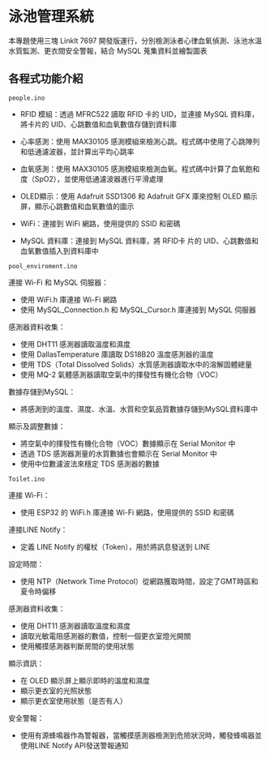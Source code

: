 泳池管理系統
====
本專題使用三塊 Linklt 7697 開發版運行，分別檢測泳者心律血氧偵測、泳池水溫水質監測、更衣間安全警報，結合 MySQL 蒐集資料並繪製圖表

各程式功能介紹
----

```people.ino```

* RFID 模組：透過 MFRC522 讀取 RFID 卡的 UID，並連接 MySQL 資料庫，將卡片的 UID、心跳數值和血氧數值存儲到資料庫

* 心率感測：使用 MAX30105 感測模組來檢測心跳。程式碼中使用了心跳陣列和低通濾波器，並計算出平均心跳率

* 血氧感測：使用 MAX30105 感測模組來檢測血氧。程式碼中計算了血氧飽和度（SpO2），並使用低通濾波器進行平滑處理

* OLED顯示：使用 Adafruit SSD1306 和 Adafruit GFX 庫來控制 OLED 顯示屏，顯示心跳數值和血氧數值的圖示

* WiFi：連接到 WiFi 網路，使用提供的 SSID 和密碼

* MySQL 資料庫：連接到 MySQL 資料庫，將 RFID卡 片的 UID、心跳數值和血氧數值插入到資料庫中

```pool_enviroment.ino```

連接 Wi-Fi 和 MySQL 伺服器：
* 使用 WiFi.h 庫連接 Wi-Fi 網路
* 使用 MySQL_Connection.h 和 MySQL_Cursor.h 庫連接到 MySQL 伺服器

感測器資料收集：
* 使用 DHT11 感測器讀取溫度和濕度
* 使用 DallasTemperature 庫讀取 DS18B20 溫度感測器的溫度
* 使用 TDS（Total Dissolved Solids）水質感測器讀取水中的溶解固體總量
* 使用 MQ-2 氣體感測器讀取空氣中的揮發性有機化合物（VOC）

數據存儲到MySQL：
* 將感測到的溫度、濕度、水溫、水質和空氣品質數據存儲到MySQL資料庫中

顯示及調整數據：
* 將空氣中的揮發性有機化合物（VOC）數據顯示在 Serial Monitor 中
* 透過 TDS 感測器測量的水質數據也會顯示在 Serial Monitor 中
* 使用中位數濾波法來穩定 TDS 感測器的數據

`Toilet.ino`

連接 Wi-Fi：
* 使用 ESP32 的 WiFi.h 庫連接 Wi-Fi 網路，使用提供的 SSID 和密碼

連接LINE Notify：
* 定義 LINE Notify 的權杖（Token），用於將訊息發送到 LINE

設定時間：
* 使用 NTP（Network Time Protocol）從網路獲取時間，設定了GMT時區和夏令時偏移
  
感測器資料收集：
* 使用 DHT11 感測器讀取溫度和濕度
* 讀取光敏電阻感測器的數值，控制一個更衣室燈光開關
* 使用觸摸感測器判斷房間的使用狀態

顯示資訊：
* 在 OLED 顯示屏上顯示即時的溫度和濕度
* 顯示更衣室的光照狀態
* 顯示更衣室使用狀態（是否有人）

安全警報：
* 使用有源蜂鳴器作為警報器，當觸摸感測器檢測到危險狀況時，觸發蜂鳴器並使用LINE Notify API發送警報通知

